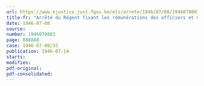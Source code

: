 ```yaml
---
url: https://www.ejustice.just.fgov.be/eli/arrete/1946/07/08/1946070803/justel
title-fr: "Arrêté du Régent fixant les rémunérations des officiers et militaires, appointés de rang subalterne de l'armée et de la gendarmerie (abrogé par AR 09-04-1952, art. 33)"
date: 1946-07-08
source:
number: 1946070803
page: 888888
case: 1946-07-08/33
publication: 1946-07-14
starts:
modifies:
pdf-original:
pdf-consolidated:
---
```


